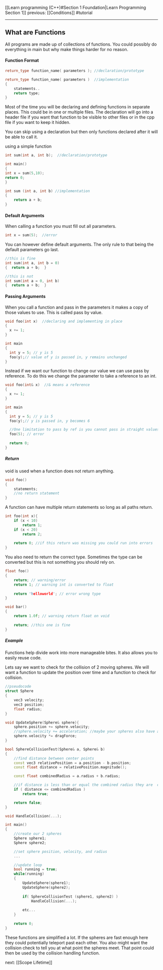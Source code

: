 [[Learn programming (C++)#Section 1 Foundation|Learn Programming Section 1]]  previous: [[Conditions]]  #tutorial 

---
## What are Functions
All programs are made up of collections of functions. You could possibly do everything in main but why make things harder for no reason.

#### Function Format
```cpp
return_type function_name( parameters ); //declaration/prototype

return_type function_name( parameters )  //implementation
{
	statements..
	return type;
}
```

Most of the time you will be declaring and defining functions in separate places. This could be in one or multiple files. The declaration will go into a header file if you want that function to be visible to other files or in the cpp file if you want to keep it hidden.

You can skip using a declaration but then only functions declared after it will be able to call it.

using a simple function
```cpp
int sum(int a, int b);  //declaration/prototype

int main()
{
int x = sum(5,10);
return 0;
}

int sum (int a, int b) //implementation
{
	return a + b;
}
```

#### Default Arguments

When calling a function you must fill out all parameters.
```cpp
int x = sum(5);  //error
```

You can however define default arguments. The only rule to that being the default parameters go last.
```cpp
//this is fine
int sum(int a, int b = 0)
{  return a + b;  }

//this is not
int sum(int a = 0, int b)
{  return a + b;  }
```

#### Passing Arguments 
When you call a function and pass in the parameters it makes a copy of those values to use. This is called pass by value.
```cpp
void foo(int x)  //declaring and implementing in place
{
  x += 1;
}

int main
{
  int y = 5; // y is 5
  foo(y);// value of y is passed in, y remains unchanged
}
```

Instead if we want our function to change our value we can use pass by reference. To do this we change the parameter to take a reference to an int.
```cpp
void foo(int& x)  //& means a reference 
{
  x += 1;
}

int main
{
  int y = 5; // y is 5
  foo(y);// y is passed in, y becomes 6

  //One limitation to pass by ref is you cannot pass in straight values.
  foo(5); // error
  
  return 0;
}
```

##### Return 
void is used when a function does not return anything.
```cpp
void foo()
{
	statements;
	//no return statement
}
```

A function can have multiple return statements so long as all paths return. 
```cpp
int foo(int x){
	if (x < 10)
		return 1;
	if (x < 20)
		return 2;
	
	return 0; //if this return was missing you could run into errors
}
```

You also need to return the correct type. Sometimes the type can be converted but this is not something you should rely on.
```cpp
float foo()
{
	return; // warning/error
	return 1; // warning int is converted to float
	
	return 'helloworld'; // error wrong type
}

void bar()
{
	return 1.0f; // warning return float on void
	
	return; //this one is fine
}
```


##### Example
Functions help divide work into more manageable bites. It also allows you to easily reuse code.

Lets say we want to check for the collision of 2 moving spheres. We will want a function to update the position over time and a function to check for collision.
```cpp
//pseudocode
struct Sphere
{
	vec3 velocity;
	vec3 position;
	float radius;
}

void UpdateSphere(Sphere& sphere){
	sphere.position += sphere.velocity;
	//sphere.velocity += acceleration; //maybe your spheres also have acceleration too
	sphere.velocity *= dragForce;
}

bool SphereCollisionTest(Sphere& a, Sphere& b)
{
	//find distance between center points
	const vec3 relativePosition = a.position - b.position;
	const float distance = relativePosition.magnitude();

	const float combinedRadius = a.radius + b.radius;

	//if distance is less than or equal the combined radius they are  colliding
	if ( distance <= combinedRadius )	
		return true;

	return false;
}

void HandleCollision(...);

int main()
{
	//create our 2 spheres
	Sphere sphere1;
	Sphere sphere2;

	//set sphere position, velocity, and radius
	...

	//update loop
	bool running = true;
	while(running)
	{
		UpdateSphere(sphere1);
		UpdateSphere(sphere2);
		
		if( SphereCollisionTest (sphere1, sphere2) )
			HandleCollision(...);
		
		etc...
	}
	
	return 0;
}
```

These functions are simplified a lot. If the spheres are fast enough here they could potentially teleport past each other. You also might want the collision check to tell you at what point the spheres meet. That point could then be used by the collision handling function.



next: [[Scope Lifetime]] 